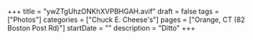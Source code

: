 +++
title = "ywZTgUhzONKhXVPBHGAH.avif"
draft = false
tags = ["Photos"]
categories = ["Chuck E. Cheese's"]
pages = ["Orange, CT (82 Boston Post Rd)"]
startDate = ""
description = "Ditto"
+++
